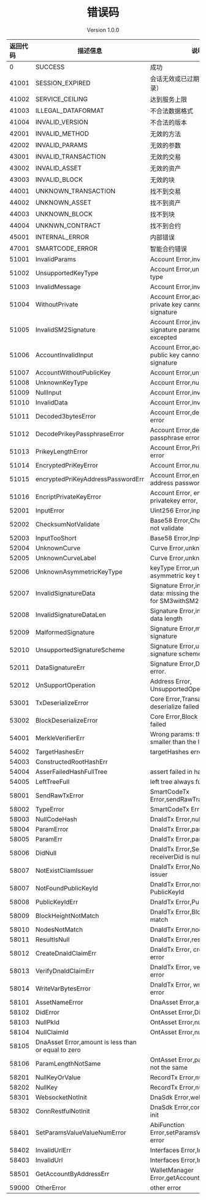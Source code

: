 <h1 align="center"> 错误码 </h1>

<p align="center" class="version">Version 1.0.0 </p>



| 返回代码 | 描述信息 | 说明 |
| :---- | ----------------------------- | ----------------- |
| 0 | SUCCESS | 成功 |
| 41001 | SESSION_EXPIRED | 会话无效或已过期（ 需要重新登录） |
| 41002 | SERVICE_CEILING | 达到服务上限 |
| 41003 | ILLEGAL_DATAFORMAT | 不合法数据格式 |
| 41004 | INVALID_VERSION| 不合法的版本 |
| 42001 | INVALID_METHOD | 无效的方法 |
| 42002 | INVALID_PARAMS | 无效的参数 |
| 43001 | INVALID_TRANSACTION | 无效的交易 |
| 43002 | INVALID_ASSET | 无效的资产 |
| 43003 | INVALID_BLOCK | 无效的块 |
| 44001 | UNKNOWN_TRANSACTION | 找不到交易 |
| 44002 | UNKNOWN_ASSET | 找不到资产 |
| 44003 | UNKNOWN_BLOCK | 找不到块 |
| 44004 | UNKNWN_CONTRACT | 找不到合约 |
| 45001 | INTERNAL_ERROR | 内部错误 |
| 47001 | SMARTCODE_ERROR| 智能合约错误 |
|51001  |  InvalidParams |Account Error,invalid params|
|51002  |  UnsupportedKeyType |Account Error,unsupported key type|
|51003  |  InvalidMessage |Account Error,invalid message|
|51004  |  WithoutPrivate |Account Error,account without private key cannot generate signature|
|51005  |  InvalidSM2Signature |Account Error,invalid SM2 signature parameter, ID (String) excepted|
|51006  |  AccountInvalidInput |Account Error,account without public key cannot verify signature|
|51007  |  AccountWithoutPublicKey |Account Error,unknown key type|
|51008  |  UnknownKeyType |Account Error,null input|
|51009  |  NullInput |Account Error,invalid data|
|51010  |  InvalidData |Account Error,invalid params|
|51011  |  Decoded3bytesError |Account Error,decoded 3 bytes error|
|51012  |  DecodePrikeyPassphraseError |Account Error,decode prikey passphrase error|
|51013  |  PrikeyLengthError |Account Error,Prikey length error|
|51014  |  EncryptedPriKeyError |Account Error,null prikey error|
|51015  |  encryptedPriKeyAddressPasswordErr |Account Error,encryptedPriKey address password not match.|
|51016  |  EncriptPrivateKeyError |Account Error, encript privatekey error,|
|52001  |  InputError |Uint256 Error,input error|
|52002  |  ChecksumNotValidate |Base58 Error,Checksum does not validate|
|52003  |  InputTooShort |Base58 Error,Input too short|
|52004  |  UnknownCurve |Curve Error,unknown curve|
|52005  |  UnknownCurveLabel |Curve Error,unknown curve label|
|52006  |  UnknownAsymmetricKeyType |keyType Error,unknown asymmetric key type|
|52007  |  InvalidSignatureData |Signature Error,invalid signature data: missing the ID parameter for SM3withSM2|
|52008  |  InvalidSignatureDataLen |Signature Error,invalid signature data length|
|52009  |  MalformedSignature |Signature Error,malformed signature|
|52010  |  UnsupportedSignatureScheme |Signature Error,unsupported signature scheme:|
|52011  |  DataSignatureErr |Signature Error,Data signature error.|
|52012  |  UnSupportOperation |Address Error, UnsupportedOperationException|
|53001  |  TxDeserializeError |Core Error,Transaction deserialize failed|
|53002  |  BlockDeserializeError |Core Error,Block deserialize failed|
|54001  |  MerkleVerifierErr |Wrong params: the tree size is smaller than the leaf index|
|54002  |  TargetHashesErr |targetHashes error|
|54003  |  ConstructedRootHashErr ||
|54004  |  AsserFailedHashFullTree |assert failed in hash full tree|
|54005  |  LeftTreeFull | left tree always full |
|58001  |  SendRawTxError |SmartCodeTx Error,sendRawTransaction error|
|58002  |  TypeError |SmartCodeTx Error,type error|
|58003  |  NullCodeHash |DnaIdTx Error,null codeHash|
|58004  |  ParamError |DnaIdTx Error,param error|
|58005  |  ParamErr |DnaIdTx Error,param error...|
|58006  |  DidNull |DnaIdTx Error,SendDid or receiverDid is null in metaData|
|58007  |  NotExistCliamIssuer |DnaIdTx Error,Not exist cliam issuer|
|58007  |  NotFoundPublicKeyId |DnaIdTx Error,not found PublicKeyId|
|58008  |  PublicKeyIdErr |DnaIdTx Error,PublicKeyId err|
|58009  |  BlockHeightNotMatch |DnaIdTx Error,BlockHeight not match|
|58010  |  NodesNotMatch |DnaIdTx Error,nodes not match|
|58011  |  ResultIsNull |DnaIdTx Error,result is null|
|58012  |  CreateDnaIdClaimErr |DnaIdTx Error, createDnaIdClaim error|
|58013  |  VerifyDnaIdClaimErr |DnaIdTx Error, verifyDnaIdClaim error|
|58014  |  WriteVarBytesError |DnaIdTx Error, writeVarBytes error|
|58101  |  AssetNameError |DnaAsset Error,asset name error|
|58102  |  DidError |OntAsset Error,Did error|
|58103  |  NullPkId |OntAsset Error,null pkId|
|58104  |  NullClaimId |OntAsset Error,null claimId|
|58105  |  DnaAsset Error,amount is less than or equal to zero|
|58106  |  ParamLengthNotSame |OntAsset Error,param length is not the same|
|58201  |  NullKeyOrValue |RecordTx Error,null key or value|
|58202  |  NullKey |RecordTx Error,null  key|
|58301  |  WebsocketNotInit |DnaSdk Error,websocket not init|
|58302  |  ConnRestfulNotInit |DnaSdk Error,connRestful not init|
|58401  |  SetParamsValueValueNumError |AbiFunction Error,setParamsValue value num error|
|58402  |  InvalidUrlErr |Interfaces Error,Invalid url:|
|58403  |  InvalidUrl |Interfaces Error,Invalid url:|
|58501  |  GetAccountByAddressErr |WalletManager Error,getAccountByAddress err|
|59000  |  OtherError| other error|
